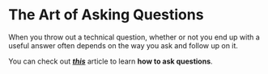 # The Art of Asking Questions

When you throw out a technical question, whether or not you end up with a useful answer often depends on the way you ask and follow up on it.

You can check out [_**this**_](http://www.catb.org/\~esr/faqs/smart-questions.html) article to learn **how to ask questions**.

